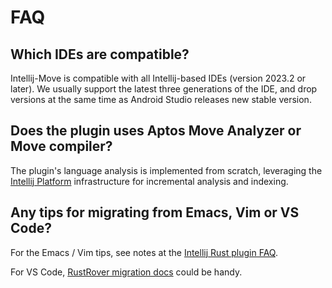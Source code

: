 # FAQ

## Which IDEs are compatible? 

Intellij-Move is compatible with all Intellij-based IDEs (version 2023.2 or later). 
We usually support the latest three generations of the IDE, and drop versions at the same time 
as Android Studio releases new stable version.

## Does the plugin uses Aptos Move Analyzer or Move compiler? 

The plugin's language analysis is implemented from scratch, leveraging the [Intellij Platform](https://www.jetbrains.com/opensource/idea/) infrastructure 
for incremental analysis and indexing. 

## Any tips for migrating from Emacs, Vim or VS Code?

For the Emacs / Vim tips, see notes at the [Intellij Rust plugin FAQ](https://plugins.jetbrains.com/plugin/8182--deprecated-rust/docs/rust-faq.html#migration). 

For VS Code, [RustRover migration docs](https://www.jetbrains.com/help/rust/how-to-move-to-rustrover-from-vs-code.html) could be handy.